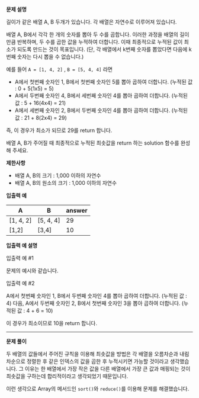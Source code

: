 **문제 설명**

길이가 같은 배열 A, B 두개가 있습니다. 각 배열은 자연수로 이루어져 있습니다.

배열 A, B에서 각각 한 개의 숫자를 뽑아 두 수를 곱합니다. 이러한 과정을 배열의 길이만큼 반복하며, 두 수를 곱한 값을 누적하여 더합니다. 이때 최종적으로 누적된 값이 최소가 되도록 만드는 것이 목표입니다. (단, 각 배열에서 k번째 숫자를 뽑았다면 다음에 k번째 숫자는 다시 뽑을 수 없습니다.)

예를 들어 `A = [1, 4, 2]` , `B = [5, 4, 4]` 라면

- A에서 첫번째 숫자인 1, B에서 첫번째 숫자인 5를 뽑아 곱하여 더합니다. (누적된 값 : 0 + 5(1x5) = 5)
- A에서 두번째 숫자인 4, B에서 세번째 숫자인 4를 뽑아 곱하여 더합니다. (누적된 값 : 5 + 16(4x4) = 21)
- A에서 세번째 숫자인 2, B에서 두번째 숫자인 4를 뽑아 곱하여 더합니다. (누적된 값 : 21 + 8(2x4) = 29)

즉, 이 경우가 최소가 되므로 29를 return 합니다.

배열 A, B가 주어질 때 최종적으로 누적된 최솟값을 return 하는 solution 함수를 완성해 주세요.

**제한사항**

- 배열 A, B의 크기 : 1,000 이하의 자연수
- 배열 A, B의 원소의 크기 : 1,000 이하의 자연수

**입출력 예**

|A|B|answer|
|-|-|-|
|[1, 4, 2]|[5, 4, 4]|29|
|[1,2]|[3,4]|10|

**입출력 예 설명**

입출력 예 #1

문제의 예시와 같습니다.

입출력 예 #2

A에서 첫번째 숫자인 1, B에서 두번째 숫자인 4를 뽑아 곱하여 더합니다. (누적된 값 : 4) 다음, A에서 두번째 숫자인 2, B에서 첫번째 숫자인 3을 뽑아 곱하여 더합니다. (누적된 값 : 4 + 6 = 10)

이 경우가 최소이므로 10을 return 합니다.

<hr/>

**문제 풀이**

두 배열의 값들에서 주어진 규칙을 이용해 최솟값을 방법은 각 배열을 오름차순과 내림차순으로 정렬한 후 같은 인덱스의 값을 곱한 후 누적시키면 가능할 것이라고 생각했습니다. 그 이유는 한 배열에서 가장 작은 값을 다른 배열에서 가장 큰 값과 매핑되는 것이 최솟값을 구하는데 합리적이라고 생각되었기 때문입니다.

이런 생각으로 Array의 메서드인 `sort()`와 `reduce()`를 이용해 문제를 해결했습니다.